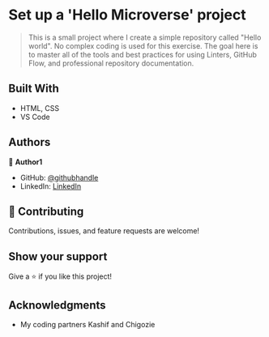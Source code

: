 # Set up a 'Hello Microverse' project

> This is a small project where I create a simple repository called "Hello world". No complex coding is used for this exercise. The goal here is to master all of the tools and best practices for using Linters, GitHub Flow, and professional repository documentation.


## Built With

- HTML, CSS
- VS Code

## Authors

👤 **Author1**

- GitHub: [@githubhandle](https://github.com/c00p75)
- LinkedIn: [LinkedIn](https://www.linkedin.com/in/george-m-sapenda-593750201/)


## 🤝 Contributing

Contributions, issues, and feature requests are welcome!

## Show your support

Give a ⭐️ if you like this project!

## Acknowledgments

- My coding partners Kashif and Chigozie

